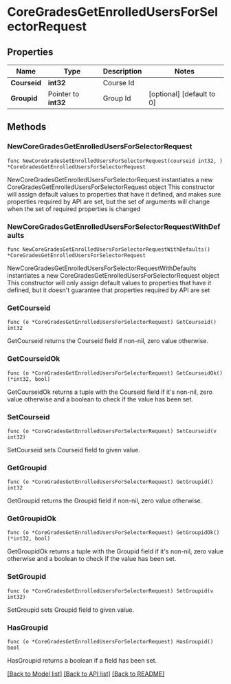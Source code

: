 # CoreGradesGetEnrolledUsersForSelectorRequest

## Properties

Name | Type | Description | Notes
------------ | ------------- | ------------- | -------------
**Courseid** | **int32** | Course Id | 
**Groupid** | Pointer to **int32** | Group Id | [optional] [default to 0]

## Methods

### NewCoreGradesGetEnrolledUsersForSelectorRequest

`func NewCoreGradesGetEnrolledUsersForSelectorRequest(courseid int32, ) *CoreGradesGetEnrolledUsersForSelectorRequest`

NewCoreGradesGetEnrolledUsersForSelectorRequest instantiates a new CoreGradesGetEnrolledUsersForSelectorRequest object
This constructor will assign default values to properties that have it defined,
and makes sure properties required by API are set, but the set of arguments
will change when the set of required properties is changed

### NewCoreGradesGetEnrolledUsersForSelectorRequestWithDefaults

`func NewCoreGradesGetEnrolledUsersForSelectorRequestWithDefaults() *CoreGradesGetEnrolledUsersForSelectorRequest`

NewCoreGradesGetEnrolledUsersForSelectorRequestWithDefaults instantiates a new CoreGradesGetEnrolledUsersForSelectorRequest object
This constructor will only assign default values to properties that have it defined,
but it doesn't guarantee that properties required by API are set

### GetCourseid

`func (o *CoreGradesGetEnrolledUsersForSelectorRequest) GetCourseid() int32`

GetCourseid returns the Courseid field if non-nil, zero value otherwise.

### GetCourseidOk

`func (o *CoreGradesGetEnrolledUsersForSelectorRequest) GetCourseidOk() (*int32, bool)`

GetCourseidOk returns a tuple with the Courseid field if it's non-nil, zero value otherwise
and a boolean to check if the value has been set.

### SetCourseid

`func (o *CoreGradesGetEnrolledUsersForSelectorRequest) SetCourseid(v int32)`

SetCourseid sets Courseid field to given value.


### GetGroupid

`func (o *CoreGradesGetEnrolledUsersForSelectorRequest) GetGroupid() int32`

GetGroupid returns the Groupid field if non-nil, zero value otherwise.

### GetGroupidOk

`func (o *CoreGradesGetEnrolledUsersForSelectorRequest) GetGroupidOk() (*int32, bool)`

GetGroupidOk returns a tuple with the Groupid field if it's non-nil, zero value otherwise
and a boolean to check if the value has been set.

### SetGroupid

`func (o *CoreGradesGetEnrolledUsersForSelectorRequest) SetGroupid(v int32)`

SetGroupid sets Groupid field to given value.

### HasGroupid

`func (o *CoreGradesGetEnrolledUsersForSelectorRequest) HasGroupid() bool`

HasGroupid returns a boolean if a field has been set.


[[Back to Model list]](../README.md#documentation-for-models) [[Back to API list]](../README.md#documentation-for-api-endpoints) [[Back to README]](../README.md)


